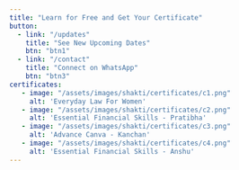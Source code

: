 ```yaml
---
title: "Learn for Free and Get Your Certificate"
button:
  - link: "/updates"
    title: "See New Upcoming Dates"
    btn: "btn1"
  - link: "/contact"
    title: "Connect on WhatsApp"
    btn: "btn3"
certificates:
   - image: "/assets/images/shakti/certificates/c1.png"
     alt: 'Everyday Law For Women' 
   - image: "/assets/images/shakti/certificates/c2.png"
     alt: 'Essential Financial Skills - Pratibha' 
   - image: "/assets/images/shakti/certificates/c3.png"
     alt: 'Advance Canva - Kanchan' 
   - image: "/assets/images/shakti/certificates/c4.png"
     alt: 'Essential Financial Skills - Anshu' 
---
```

